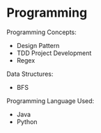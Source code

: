 # Programming
Programming Concepts:
  - Design Pattern
  - TDD Project Development
  - Regex

Data Structures:
  - BFS

Programming Language Used:
- Java
- Python
